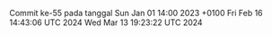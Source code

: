 Commit ke-55 pada tanggal Sun Jan 01 14:00 2023 +0100
Fri Feb 16 14:43:06 UTC 2024
Wed Mar 13 19:23:22 UTC 2024
